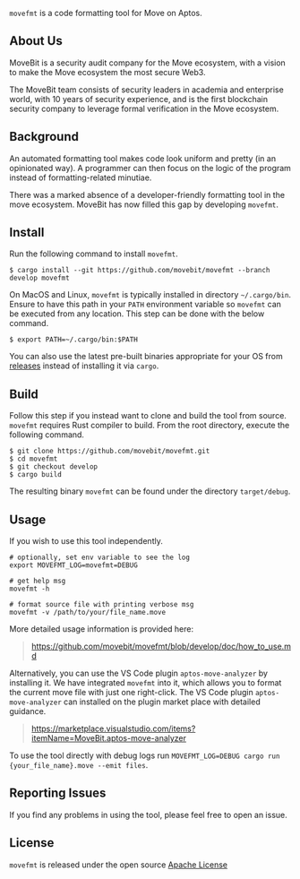 `movefmt` is a code formatting tool for Move on Aptos.

## About Us
MoveBit is a security audit company for the Move ecosystem, with a vision to make the Move ecosystem the most secure Web3. 

The MoveBit team consists of security leaders in academia and enterprise world, with 10 years of security experience, and is the first blockchain security company to leverage formal verification in the Move ecosystem.

## Background
An automated formatting tool makes code look uniform and pretty (in an opinionated way). A programmer can then focus on the logic of the program instead of formatting-related minutiae.

There was a marked absence of a developer-friendly formatting tool in the move ecosystem. MoveBit has now filled this gap by developing `movefmt`.

## Install

Run the following command to install `movefmt`.

```
$ cargo install --git https://github.com/movebit/movefmt --branch develop movefmt
```

On MacOS and Linux, `movefmt` is typically installed in directory `~/.cargo/bin`.
Ensure to have this path in your `PATH` environment variable so `movefmt` can be executed from any location.
This step can be done with the below command.

```
$ export PATH=~/.cargo/bin:$PATH
```

You can also use the latest pre-built binaries appropriate for your OS from [releases](https://github.com/movebit/movefmt/releases) instead of installing it via `cargo`.

## Build

Follow this step if you instead want to clone and build the tool from source. `movefmt` requires Rust compiler to build. From the root directory, execute the following command.

```
$ git clone https://github.com/movebit/movefmt.git
$ cd movefmt
$ git checkout develop
$ cargo build
```

The resulting binary `movefmt` can be found under the directory `target/debug`.

## Usage
If you wish to use this tool independently.
```
# optionally, set env variable to see the log
export MOVEFMT_LOG=movefmt=DEBUG

# get help msg
movefmt -h

# format source file with printing verbose msg
movefmt -v /path/to/your/file_name.move
```
More detailed usage information is provided here:
> https://github.com/movebit/movefmt/blob/develop/doc/how_to_use.md

Alternatively, you can use the VS Code plugin `aptos-move-analyzer` by installing it. We have integrated `movefmt` into it, which allows you to format the current move file with just one right-click. The VS Code plugin `aptos-move-analyzer` can installed on the plugin market place with detailed guidance.
> https://marketplace.visualstudio.com/items?itemName=MoveBit.aptos-move-analyzer

To use the tool directly with debug logs run `MOVEFMT_LOG=DEBUG cargo run {your_file_name}.move --emit files`.

## Reporting Issues

If you find any problems in using the tool, please feel free to open an issue.

## License

`movefmt` is released under the open source [Apache License](LICENSE)
